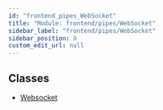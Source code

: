 ```yaml
---
id: "frontend_pipes_WebSocket"
title: "Module: frontend/pipes/WebSocket"
sidebar_label: "frontend/pipes/WebSocket"
sidebar_position: 0
custom_edit_url: null
---
```


## Classes

- [Websocket](../classes/frontend_pipes_WebSocket.Websocket)
